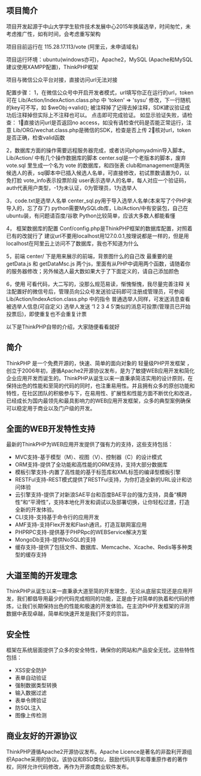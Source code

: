 ﻿## 项目简介

项目开发起源于中山大学学生软件技术发展中心2015年换届选举，时间匆忙，未考虑推广性，如有时间，会考虑重写架构

项目目前运行在 115.28.17.113/vote  (阿里云，未申请域名)

项目运行环境：ubuntu(windows亦可)，Apache2，MySQL (Apache和MySQL建议使用XAMPP配置)，ThinkPHP框架

项目与微信公众平台对接，直接访问url无法对接

配置步骤：
1，在微信公众号中开启开发者模式，url填写你正在运行的url，token可在 Lib/Action/IndexAction.class.php 中
'token' => 'sysu'
修改，下一行随机的key可不写，如
$weObj->valid();
被注释掉了记得去掉注释，SDK建议验证成功后注释掉但实际上不注释也可以。
点击即可完成验证。
如显示验证失败，请检查：
1⃣️直接访问url是否返回no access，如没有请检查代码是否能正常运行，注意 Lib/ORG/wechat.class.php是微信的SDK，检查是否上传
2⃣️核对url，token是否正确，检查valid函数

2，数据库方面的操作需要远程服务器完成，或者访问phpmyadmin导入脚本。
Lib/Action/ 中有几个操作数据库的脚本
center.sql是一个老版本的脚本，废弃
vote.sql 里生成一个名为 vote 的数据库，和四张表
club和management是两张候选人的表，sql脚本中已插入候选人名单，可直接修改，初试票数请置为0，以免打脸
vote_info表示投票阶段
user表示选举人的名单，每人对应一个验证码，auth代表用户类型，-1为未认证，0为管理员，1为选举人

3，code.txt是选举人名单
center_sql.py用于导入选举人名单(本来写了个PHP来导入的，忘了存了)
python需要MySQLdb库，Lib/Action/中有安装包，自己在ubuntu装，有问题请百度/谷歌
Python比较简单，应该大多数人都能看懂

4， 框架数据库的配置
Conf/config.php是ThinkPHP框架的数据库配置，对照着已有的改就行了
建议url不要用localhost用127.0.0.1,按理说都是一样的，但是用localhost在阿里云上访问不了数据库，我也不知道为什么


5，前端
center/ 下是用来展示的前端，背景图什么的自己改
最重要的是 getData.js 和 getDataMsc.js 两个js，里面有从PHP中调用两个函数，请随着你的服务器修改；另外候选人最大数如果大于了下面定义的，请自己添加颜色

6，使用
可看代码，大二写的，没那么规范易读，惭愧惭愧，我尽量完善注释
关注配置好的微信号后，管理员向公众号发送验证码即可注册成管理员，可参阅 Lib/Action/IndexAction.class.php 中的指令
普通选举人同样，可发送消息查看被选举人信息(可自定义)
选举人发送 ‘1 2 3 4 5’类似的消息可投票(管理员已开始投票后)，即使重复也不会重复计票

以下是ThinkPHP自带的介绍，大家随便看看就好

## 简介

ThinkPHP 是一个免费开源的，快速、简单的面向对象的 轻量级PHP开发框架 ，创立于2006年初，遵循Apache2开源协议发布，是为了敏捷WEB应用开发和简化企业应用开发而诞生的。ThinkPHP从诞生以来一直秉承简洁实用的设计原则，在保持出色的性能和至简的代码的同时，也注重易用性。并且拥有众多的原创功能和特性，在社区团队的积极参与下，在易用性、扩展性和性能方面不断优化和改进，已经成长为国内最领先和最具影响力的WEB应用开发框架，众多的典型案例确保可以稳定用于商业以及门户级的开发。

## 全面的WEB开发特性支持

最新的ThinkPHP为WEB应用开发提供了强有力的支持，这些支持包括：

*  MVC支持-基于模型（M）、视图（V）、控制器（C）的设计模式
*  ORM支持-提供了全功能和高性能的ORM支持，支持大部分数据库
*  模板引擎支持-内置了高性能的基于标签库和XML标签的编译型模板引擎
*  RESTFul支持-REST模式提供了RESTFul支持，为你打造全新的URL设计和访问体验
*  云引擎支持-提供了对新浪SAE平台和百度BAE平台的强力支持，具备“横跨性”和“平滑性”，支持本地化开发和调试以及部署切换，让你轻松过渡，打造全新的开发体验。
*  CLI支持-支持基于命令行的应用开发
*  AMF支持-支持Flex开发和Flash通讯，打造互联网富应用
*  PHPRPC支持-提供基于PHPRpc的WEBService解决方案
*  MongoDb支持-提供NoSQL的支持
*  缓存支持-提供了包括文件、数据库、Memcache、Xcache、Redis等多种类型的缓存支持

## 大道至简的开发理念

ThinkPHP从诞生以来一直秉承大道至简的开发理念，无论从底层实现还是应用开发，我们都倡导用最少的代码完成相同的功能，正是由于对简单的执着和代码的修炼，让我们长期保持出色的性能和极速的开发体验。在主流PHP开发框架的评测数据中表现卓越，简单和快速开发是我们不变的宗旨。

## 安全性

框架在系统层面提供了众多的安全特性，确保你的网站和产品安全无忧。这些特性包括：

*  XSS安全防护
*  表单自动验证
*  强制数据类型转换
*  输入数据过滤
*  表单令牌验证
*  防SQL注入
*  图像上传检测

## 商业友好的开源协议

ThinkPHP遵循Apache2开源协议发布。Apache Licence是著名的非盈利开源组织Apache采用的协议。该协议和BSD类似，鼓励代码共享和尊重原作者的著作权，同样允许代码修改，再作为开源或商业软件发布。